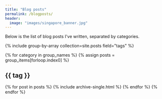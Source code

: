 ```yaml
---
title: "Blog posts"
permalink: /blogposts/
header:
  image: "images/singapore_banner.jpg"
---
```


Below is the list of blog posts I've written, separated by categories.

{% include group-by-array collection=site.posts field="tags" %}

{% for category in group_names %}
  {% assign posts = group_items[forloop.index0] %}
  <h2 id="{{ category | slugify }}" class="archive__subtitle">{{ tag }}</h2>
  {% for post in posts %}
    {% include archive-single.html %}
  {% endfor %}
{% endfor %}
